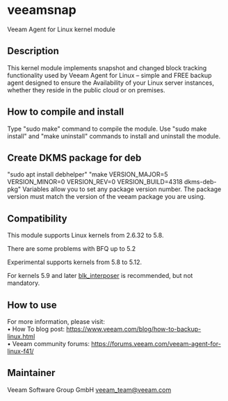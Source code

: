 # veeamsnap
Veeam Agent for Linux kernel module

## Description
This kernel module implements snapshot and changed block tracking functionality used by Veeam Agent for Linux – simple and FREE backup agent designed to ensure the Availability of your Linux server instances, whether they reside in the public cloud or on premises.

## How to compile and install
Type "sudo make" command to compile the module.
Use "sudo make install" and "make uninstall" commands to install and uninstall the module.

## Create DKMS package for deb
"sudo apt install debhelper"
"make VERSION_MAJOR=5 VERSION_MINOR=0 VERSION_REV=0 VERSION_BUILD=4318 dkms-deb-pkg"
Variables allow you to set any package version number. The package version must match the version of the veeam package you are using.

## Compatibility
This module supports Linux kernels from 2.6.32 to 5.8.

There are some problems with BFQ up to 5.2

Experimental supports kernels from 5.8 to 5.12.

For kernels 5.9 and later [blk_interposer](./blk_interposer/README.md) is recommended, but not mandatory.

## How to use
For more information, please visit:<br />
• How To blog post: https://www.veeam.com/blog/how-to-backup-linux.html<br />
• Veeam community forums: https://forums.veeam.com/veeam-agent-for-linux-f41/<br />

## Maintainer
Veeam Software Group GmbH veeam_team@veeam.com
